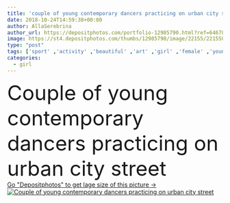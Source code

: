 ```yaml
---
title: 'couple of young contemporary dancers practicing on urban city street  '
date: 2018-10-24T14:59:38+00:00
author: AllaSerebrina
author_url: https://depositphotos.com/portfolio-12985790.html?ref=64678756
image: https://st4.depositphotos.com/thumbs/12985790/image/22155/221550146/api_thumb_450.jpg?forcejpeg=true
type: "post"
tags: ['sport' ,'activity' ,'beautiful' ,'art' ,'girl' ,'female' ,'young' ,'people' ,'caucasian' ,'action' ,'male' ,'man' ,'style' ,'modern' ,'city' ,'urban' ,'couple' ,'elegant' ,'active' ,'woman' ,'lifestyle' ,'performance' ,'together' ,'sportive' ,'street' ,'movement' ,'dance' ,'attractive' ,'handsome' ,'dancing' ,'contemporary' ,'performing' ,'flexibility' ,'performers' ,'sporty' ,'dancers' ,'practicing' ]
categories: 
  - girl
---
```

<div aling="center">
            <font size="60"> Couple of young contemporary dancers practicing on urban city street</font>   
</div>
<div>
    <a href='https://st4.depositphotos.com/thumbs/12985790/image/22155/221550146/api_thumb_450.jpg?forcejpeg=true?ref=64678756' target=_blank > Go "Depositphotos" to get lage size of this picture ->
        <img href='https://st4.depositphotos.com/thumbs/12985790/image/22155/221550146/api_thumb_450.jpg?forcejpeg=true?ref=64678756' src='https://st4.depositphotos.com/12985790/22155/i/950/depositphotos_221550146-stock-photo-couple-young-contemporary-dancers-practicing.jpg?forcejpeg=true' alt='Couple of young contemporary dancers practicing on urban city street' >
    </a>
</div>
